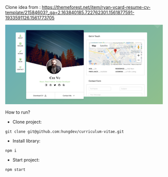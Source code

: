 Clone idea from : https://themeforest.net/item/ryan-vcard-resume-cv-template/21584603?_ga=2.163840185.722762301.1561877591-1933591126.1561773705

<img src="https://github.com/hungdev/curriculum-vitae/blob/master/demo-vcard.png?raw=true"/>

How to run?

* Clone project: 
```
git clone git@github.com:hungdev/curriculum-vitae.git
```

* Install library:
```
npm i
```

* Start project:
```
npm start
```